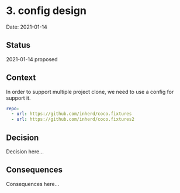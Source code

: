 # 3. config design

Date: 2021-01-14

## Status

2021-01-14 proposed

## Context

In order to support multiple project clone, we need to use a config for support it.

```yaml
repo:
  - url: https://github.com/inherd/coco.fixtures
  - url: https://github.com/inherd/coco.fixtures2
```

## Decision

Decision here...

## Consequences

Consequences here...
